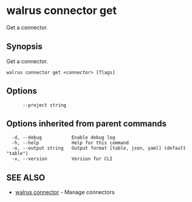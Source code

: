 # walrus connector get

Get a connector.

## Synopsis

Get a connector.

```
walrus connector get <connector> [flags]
```

## Options

```
      --project string   
```

## Options inherited from parent commands

```
  -d, --debug           Enable debug log
  -h, --help            Help for this command
  -o, --output string   Output format [table, json, yaml] (default "table")
  -v, --version         Version for CLI
```

## SEE ALSO

* [walrus connector](walrus_connector)	 - Manage connectors

